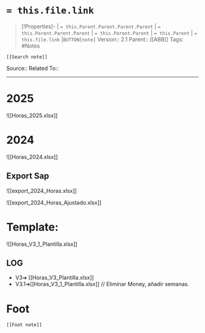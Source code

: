 # `= this.file.link`
>[!Properties]- | `= this.Parent.Parent.Parent.Parent` |  `= this.Parent.Parent.Parent` | `= this.Parent.Parent` | `= this.Parent` | `= this.file.link` |`BUTTON[note]` 
>Version:: 2.1
>Parent:: [[ABB]]
>Tags: #Notes
```meta-bind-embed
[[Search note]]
```
Source::
Related To::
***
# 2025
![[Horas_2025.xlsx]]
# 2024
![[Horas_2024.xlsx]]
## Export Sap
![[export_2024_Horas.xlsx]]

![[export_2024_Horas_Ajustado.xlsx]]
# Template:
![[Horas_V3_1_Plantilla.xlsx]]

## LOG
- V3➔ [[Horas_V3_Plantilla.xlsx]] 
- V3.1➔[[Horas_V3_1_Plantilla.xlsx]] // Eliminar Money, añadir semanas. 





# Foot
```meta-bind-embed
[[Foot note]]
``` 
